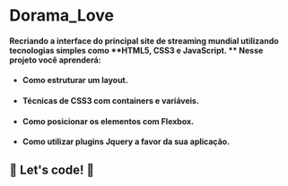 # Dorama_Love

#### Recriando a interface do principal site de streaming mundial utilizando tecnologias simples como **HTML5, CSS3 e JavaScript. ** Nesse projeto você aprenderá:  ####

- ####  Como estruturar um layout. ####

- ####   Técnicas de CSS3 com containers e variáveis. ####

- ####   Como posicionar os elementos com Flexbox. ####

- ####   Como utilizar plugins Jquery a favor da sua aplicação. ####







## 🚀 Let's code! 🚀
